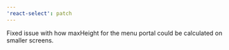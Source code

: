 ```yaml
---
'react-select': patch
---
```


Fixed issue with how maxHeight for the menu portal could be calculated on smaller screens.
